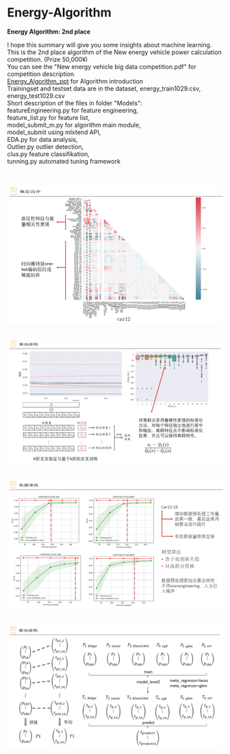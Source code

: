 # Energy-Algorithm
<b>Energy Algorithm: 2nd place</b>

I hope this summary will give you some insights about machine learning. <br/>
This is the 2nd place algorithm of the New energy vehicle power calculation competition. (Prize 50,000¥) <br/>
You can see the "New energy vehicle big data competition.pdf" for competition description <br/>
[Energy_Algorithm_ppt](https://github.com/xiaoman-liu/charging-energy-prediction/blob/main/presentation.pdf)
for Algorithm introduction <br/>
Trainingset and testset data are in the dataset, energy_train1029.csv, energy_test1029.csv <br/>
Short description of the files in folder "Models": <br/>
featureEngineering.py for feature engineering,  <br/>
feature_list.py for feature list,  <br/>
model_submit_m.py for algorithm main module,  <br/>
model_submit using mlxtend API,  <br/>
EDA.py for data analysis,  <br/>
Outlier.py outlier detection,  <br/>
clus.py feature classifikation,  <br/>
tunning.py automated tuning framework <br/><br/><br/>

<img src="https://github.com/xiaoman-liu/charging-energy-prediction/blob/master/pic/features.PNG" width="700" alt="features"/></br></br></br> 
<img src="https://github.com/xiaoman-liu/charging-energy-prediction/blob/master/pic/k-fold.PNG" width="700" alt="k-fold"/> </br></br></br> 
<img src="https://github.com/xiaoman-liu/charging-energy-prediction/blob/master/pic/process.PNG" width="700" alt="process"/></br></br></br> 
<img src="https://github.com/xiaoman-liu/charging-energy-prediction/blob/master/pic/stack.PNG" width="700" alt="stack"/> </br></br></br> 
